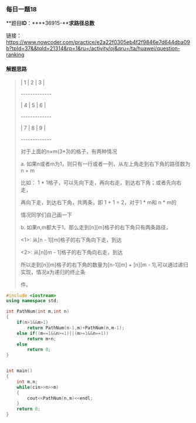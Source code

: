 ### 每日一题18

**题目****ID****：****36915-****求路径总数**

链接：https://www.nowcoder.com/practice/e2a22f0305eb4f2f9846e7d644dba09b?tpId=37&&tqId=21314&rp=1&ru=/activity/oj&qru=/ta/huawei/question-ranking

#### 解题思路

> | 1 | 2 | 3 | 
>
> \------------- 
>
> | 4 | 5 | 6 | 
>
> \------------- 
>
> | 7 | 8 | 9 | 
>
> \------------- 
>
> 对于上面的n×m(3*3)的格子，有两种情况 
>
> a. 如果n或者m为1，则只有一行或者一列，从左上角走到右下角的路径数为n + m 
>
> 比如： 1 * 1格子，可以先向下走，再向右走，到达右下角；或者先向右走， 
>
> 再向下走，到达右下角，共两条，即 1 + 1 = 2，对于1 * m和 n * m的 
>
> 情况同学们自己画一下 
>
> b. 如果n,m都大于1，那么走到[n][m]格子的右下角只有两条路径， 
>
> <1>: 从[n - 1][m]格子的右下角向下走，到达 
>
> <2>: 从[n][m - 1]格子的右下角向右走，到达 
>
> 所以走到[n][m]格子的右下角的数量为[n-1][m] + [n][m - 1],可以通过递归实现，情况a为递归的终止条 
>
> 件。

```cpp
#include <iostream>
using namespace std;

int PathNum(int m,int n)
{
    if(n>1&&m>1)
        return PathNum(n-1,m)+PathNum(n,m-1);
    else if((m==1&&n>=1)||(m>=1&&n==1))
        return m+n;
    else 
        return 0;
}


int main()
{
    int m,n;
    while(cin>>n>>m)
    {
        cout<<PathNum(n,m)<<endl;
    }
    return 0;
}
```

